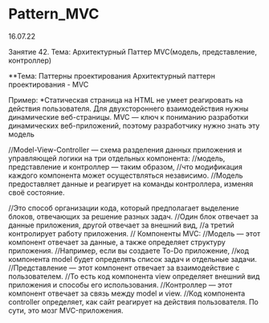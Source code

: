 # Pattern_MVC
16.07.22

Занятие 42. Тема: Архитектурный Паттер MVC(модель, представление, контроллер)

**Тема: Паттерны проектирования
Архитектурный паттерн проектирования - MVC

Пример:
*Статическая страница на HTML не умеет реагировать на действия пользователя.
Для двухстороннего взаимодействия нужны динамические веб-страницы.
MVC — ключ к пониманию разработки динамических веб-приложений, поэтому разработчику нужно знать эту модель

//Model-View-Controller — схема разделения данных приложения и управляющей логики на три отдельных компонента:
//модель, представление и контроллер — таким образом,
//что модификация каждого компонента может осуществляться независимо.
//Модель предоставляет данные и реагирует на команды контроллера, изменяя своё состояние.

//Это способ организации кода, который предполагает выделение блоков, отвечающих за решение разных задач.
//Один блок отвечает за данные приложения, другой отвечает за внешний вид,
//а третий контролирует работу приложения.
// Компоненты MVC:
//Модель — этот компонент отвечает за данные, а также определяет структуру приложения.
//Например, если вы создаете To-Do приложение,
//код компонента model будет определять список задач и отдельные задачи.
//Представление — этот компонент отвечает за взаимодействие с пользователем.
//То есть код компонента view определяет внешний вид приложения и способы его использования.
//Контроллер — этот компонент отвечает за связь между model и view.
//Код компонента controller определяет, как сайт реагирует на действия пользователя. По сути, это мозг MVC-приложения.
